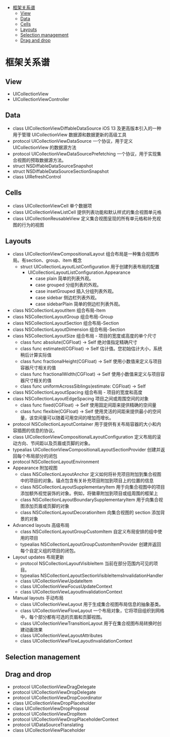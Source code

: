 <!-- @import "[TOC]" {cmd="toc" depthFrom=1 depthTo=6 orderedList=false} -->

<!-- code_chunk_output -->

- [框架关系谱](#框架关系谱)
  - [View](#view)
  - [Data](#data)
  - [Cells](#cells)
  - [Layouts](#layouts)
  - [Selection management](#selection-management)
  - [Drag and drop](#drag-and-drop)

<!-- /code_chunk_output -->

# 框架关系谱

## View

- UICollectionView
- UICollectionViewController

## Data

- class UICollectionViewDiffableDataSource  iOS 13 及更高版本引入的一种用于管理 UICollectionView 数据源和数据更新的高级工具
- protocol UICollectionViewDataSource 一个协议，用于定义 UICollectionView 的数据源方法
- protocol UICollectionViewDataSourcePrefetching 一个协议，用于实现集合视图的预取数据源方法。
- struct NSDiffableDataSourceSnapshot
- struct NSDiffableDataSourceSectionSnapshot
- class UIRefreshControl

## Cells

- class UICollectionViewCell 单个数据项
- class UICollectionViewListCell 提供列表功能和默认样式的集合视图单元格
- class UICollectionReusableView 定义集合视图呈现的所有单元格和补充视图的行为的视图

## Layouts

- class UICollectionViewCompositionalLayout 组合布局是一种集合视图布局。有section、group、item 概念
  - struct UICollectionLayoutListConfiguration 用于创建列表布局的配置
    - UICollectionLayoutListConfiguration.Appearance
      - case plain 简单的列表外观。
      - case grouped  分组列表的外观。
      - case insetGrouped 插入分组列表外观。
      - case sidebar 侧边栏列表外观。
      - case sidebarPlain 简单的侧边栏列表外观。
- class NSCollectionLayoutItem 组合布局-Item
- class NSCollectionLayoutGroup 组合布局-Group
- class NSCollectionLayoutSection 组合布局-Section
- class NSCollectionLayoutDimension 组合布局-Section
- class NSCollectionLayoutSize 组合布局 - 项目的宽度或高度的单个尺寸
  - class func absolute(CGFloat) -> Self 绝对值指定精确尺寸
  - class func estimated(CGFloat) -> Self 估计值。您初始估计大小，系统稍后计算实际值
  - class func fractionalHeight(CGFloat) -> Self 使用小数值来定义与项目容器尺寸相关的值
  - class func fractionalWidth(CGFloat) -> Self 使用小数值来定义与项目容器尺寸相关的值
  - class func uniformAcrossSiblings(estimate: CGFloat) -> Self
- class NSCollectionLayoutSpacing 组合布局 - 项目的宽度和高度
- class NSCollectionLayoutEdgeSpacing 项目之间或周围空间的对象
  - class func fixed(CGFloat) -> Self 使用固定间距来提供精确的空间量
  - class func flexible(CGFloat) -> Self 使用灵活的间距来提供最小的空间量，该空间量可以随着可用空间的增加而增长。
- protocol NSCollectionLayoutContainer 用于提供有关布局容器的大小和内容插图的信息的协议。
- class UICollectionViewCompositionalLayoutConfiguration  定义布局的滚动方向、节间距以及页眉或页脚的对象。
- typealias UICollectionViewCompositionalLayoutSectionProvider 创建并返回每个布局部分的闭包
- protocol NSCollectionLayoutEnvironment
- Appearance 附加视图
  - class NSCollectionLayoutAnchor 定义如何将补充项目附加到集合视图中的项目的对象。锚点包含有关补充项目附加到项目上的位置的信息
  - class NSCollectionLayoutSupplementaryItem 用于向集合视图中的项目添加额外视觉装饰的对象。例如，将徽章附加到项目或组周围的框架上
  - class NSCollectionLayoutBoundarySupplementaryItem 用于向集合视图添加页眉或页脚的对象
  - class NSCollectionLayoutDecorationItem 向集合视图的 section 添加背景的对象
- Advanced layouts 高级布局
  - class NSCollectionLayoutGroupCustomItem 自定义布局安排的组中使用的项目  
  - typealias NSCollectionLayoutGroupCustomItemProvider 创建并返回每个自定义组的项目的闭包。
- Layout updates 布局更新
  - protocol NSCollectionLayoutVisibleItem 当前在部分范围内可见的项目。
  - typealias NSCollectionLayoutSectionVisibleItemsInvalidationHandler
  - class UICollectionViewUpdateItem
  - class UICollectionViewFocusUpdateContext
  - class UICollectionViewLayoutInvalidationContext
- Manual layouts 手动布局
  - class UICollectionViewLayout 用于生成集合视图布局信息的抽象基类。
  - class UICollectionViewFlowLayout 一个布局对象，它将项目组织到网格中，每个部分都有可选的页眉和页脚视图。
  - class UICollectionViewTransitionLayout 用于在集合视图布局转换时创建动画效果
  - class UICollectionViewLayoutAttributes
  - class UICollectionViewFlowLayoutInvalidationContext

## Selection management

## Drag and drop

- protocol UICollectionViewDragDelegate
- protocol UICollectionViewDropDelegate
- protocol UICollectionViewDropCoordinator
- class UICollectionViewDropPlaceholder
- class UICollectionViewDropProposal
- protocol UICollectionViewDropItem
- protocol UICollectionViewDropPlaceholderContext
- protocol UIDataSourceTranslating
- class UICollectionViewPlaceholder
